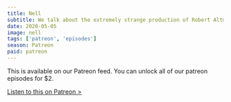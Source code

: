 ```yaml
---
title: Nell
subtitle: We talk about the extremely strange production of Robert Altman's Popeye. We also dive into the 70s auteurs and the paths the rest of their careers took.
date: 2020-05-05
image: nell
tags: ['patreon', 'episodes']
season: Patreon
paid: patreon
---
```

<div class="callout patreon">
This is available on our Patreon feed. You can unlock all of our patreon episodes for $2.

<a class="button" href="https://www.patreon.com/posts/paid-podcast-36784073?utm_medium=clipboard_copy&utm_source=copy_to_clipboard&utm_campaign=postshare">Listen to this on Patreon &gt;</a>
</div>
